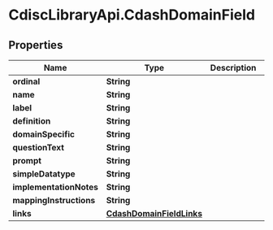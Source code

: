 # CdiscLibraryApi.CdashDomainField

## Properties

Name | Type | Description | Notes
------------ | ------------- | ------------- | -------------
**ordinal** | **String** |  | [optional] 
**name** | **String** |  | [optional] 
**label** | **String** |  | [optional] 
**definition** | **String** |  | [optional] 
**domainSpecific** | **String** |  | [optional] 
**questionText** | **String** |  | [optional] 
**prompt** | **String** |  | [optional] 
**simpleDatatype** | **String** |  | [optional] 
**implementationNotes** | **String** |  | [optional] 
**mappingInstructions** | **String** |  | [optional] 
**links** | [**CdashDomainFieldLinks**](CdashDomainFieldLinks.md) |  | [optional] 


